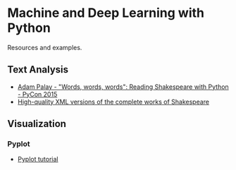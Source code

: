 # Machine and Deep Learning with Python


Resources and examples.

## Text Analysis


* [Adam Palay - "Words, words, words": Reading Shakespeare with Python - PyCon 2015](https://www.youtube.com/watch?v=EoWG0lavg9U)
* [High-quality XML versions of the complete works of Shakespeare](https://github.com/severdia/PlayShakespeare.com-XML)

## Visualization

### Pyplot

* [Pyplot tutorial](http://matplotlib.org/users/pyplot_tutorial.html)
